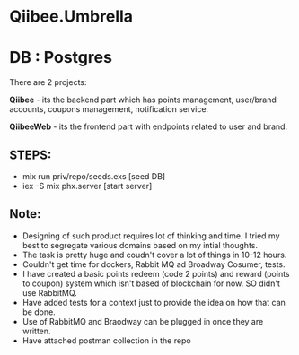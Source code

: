 # Qiibee.Umbrella

# DB : Postgres

There are 2 projects:

**Qiibee** - its the backend part which has points management, user/brand accounts, coupons management, notification service.

**QiibeeWeb** - its the frontend part with endpoints related to user and brand.

## STEPS:

- mix run priv/repo/seeds.exs [seed DB]
- iex -S mix phx.server [start server]

## Note:

- Designing of such product requires lot of thinking and time. I tried my best to segregate various domains based on my intial thoughts.
- The task is pretty huge and coudn't cover a lot of things in 10-12 hours.
- Couldn't get time for dockers, Rabbit MQ ad Broadway Cosumer, tests.
- I have created a basic points redeem (code 2 points) and reward (points to coupon) system which isn't based of blockchain for now. SO didn't use RabbitMQ.
- Have added tests for a context just to provide the idea on how that can be done.
- Use of RabbitMQ and Braodway can be plugged in once they are written.
- Have attached postman collection in the repo
